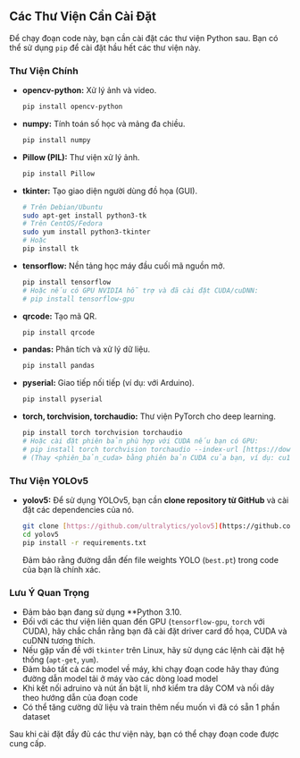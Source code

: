 ## Các Thư Viện Cần Cài Đặt

Để chạy đoạn code này, bạn cần cài đặt các thư viện Python sau. Bạn có thể sử dụng `pip` để cài đặt hầu hết các thư viện này.

### Thư Viện Chính

-   **opencv-python:** Xử lý ảnh và video.
    ```bash
    pip install opencv-python
    ```
-   **numpy:** Tính toán số học và mảng đa chiều.
    ```bash
    pip install numpy
    ```
-   **Pillow (PIL):** Thư viện xử lý ảnh.
    ```bash
    pip install Pillow
    ```
-   **tkinter:** Tạo giao diện người dùng đồ họa (GUI).
    ```bash
    # Trên Debian/Ubuntu
    sudo apt-get install python3-tk
    # Trên CentOS/Fedora
    sudo yum install python3-tkinter
    # Hoặc
    pip install tk
    ```
-   **tensorflow:** Nền tảng học máy đầu cuối mã nguồn mở.
    ```bash
    pip install tensorflow
    # Hoặc nếu có GPU NVIDIA hỗ trợ và đã cài đặt CUDA/cuDNN:
    # pip install tensorflow-gpu
    ```
-   **qrcode:** Tạo mã QR.
    ```bash
    pip install qrcode
    ```
-   **pandas:** Phân tích và xử lý dữ liệu.
    ```bash
    pip install pandas
    ```
-   **pyserial:** Giao tiếp nối tiếp (ví dụ: với Arduino).
    ```bash
    pip install pyserial
    ```
-   **torch, torchvision, torchaudio:** Thư viện PyTorch cho deep learning.
    ```bash
    pip install torch torchvision torchaudio
    # Hoặc cài đặt phiên bản phù hợp với CUDA nếu bạn có GPU:
    # pip install torch torchvision torchaudio --index-url [https://download.pytorch.org/whl/cu](https://download.pytorch.org/whl/cu)<phiên_bản_cuda>
    # (Thay <phiên_bản_cuda> bằng phiên bản CUDA của bạn, ví dụ: cu118)
    ```

### Thư Viện YOLOv5

-   **yolov5:** Để sử dụng YOLOv5, bạn cần **clone repository từ GitHub** và cài đặt các dependencies của nó.
    ```bash
    git clone [https://github.com/ultralytics/yolov5](https://github.com/ultralytics/yolov5)
    cd yolov5
    pip install -r requirements.txt
    ```
    Đảm bảo rằng đường dẫn đến file weights YOLO (`best.pt`) trong code của bạn là chính xác.

### Lưu Ý Quan Trọng

-   Đảm bảo bạn đang sử dụng **Python 3.10.
-   Đối với các thư viện liên quan đến GPU (`tensorflow-gpu`, `torch` với CUDA), hãy chắc chắn rằng bạn đã cài đặt driver card đồ họa, CUDA và cuDNN tương thích.
-   Nếu gặp vấn đề với `tkinter` trên Linux, hãy sử dụng các lệnh cài đặt hệ thống (`apt-get`, `yum`).
-   Đảm bảo tất cả các model về máy, khi chạy đoạn code hãy thay đúng đường dẫn model tải ở máy vào các dòng load model
-   Khi kết nối adruino và nút ấn bật lí, nhớ kiểm tra dây COM và nối dây theo hướng dẫn của đoạn code
-   Có thể tăng cường dữ liệu và train thêm nếu muốn vì đã có sẵn 1 phần dataset

Sau khi cài đặt đầy đủ các thư viện này, bạn có thể chạy đoạn code được cung cấp.
